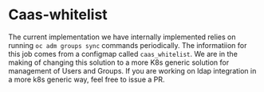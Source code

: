 # Caas-whitelist

The current implementation we have internally implemented relies on running `oc adm groups sync` commands periodically.
The informatiion for this job comes from a configmap called `caas_whitelist`.
We are in the making of changing this solution to a more K8s generic solution for management of Users and Groups.
If you are working on ldap integration in a more k8s generic way, feel free to issue a PR.
